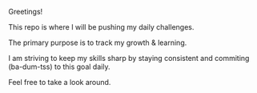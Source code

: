Greetings!

This repo is where I will be pushing my daily challenges.

The primary purpose is to track my growth & learning.

I am striving to keep my skills sharp by staying consistent and commiting (ba-dum-tss) to this goal daily.

Feel free to take a look around.